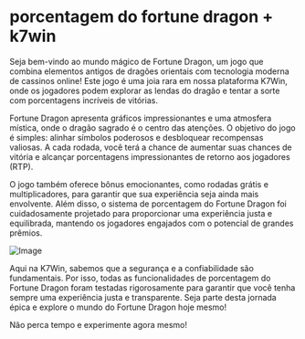 # porcentagem do fortune dragon + k7win

Seja bem-vindo ao mundo mágico de Fortune Dragon, um jogo que combina elementos antigos de dragões orientais com tecnologia moderna de cassinos online! Este jogo é uma joia rara em nossa plataforma K7Win, onde os jogadores podem explorar as lendas do dragão e tentar a sorte com porcentagens incríveis de vitórias.

Fortune Dragon apresenta gráficos impressionantes e uma atmosfera mística, onde o dragão sagrado é o centro das atenções. O objetivo do jogo é simples: alinhar símbolos poderosos e desbloquear recompensas valiosas. A cada rodada, você terá a chance de aumentar suas chances de vitória e alcançar porcentagens impressionantes de retorno aos jogadores (RTP).

O jogo também oferece bônus emocionantes, como rodadas grátis e multiplicadores, para garantir que sua experiência seja ainda mais envolvente. Além disso, o sistema de porcentagem do Fortune Dragon foi cuidadosamente projetado para proporcionar uma experiência justa e equilibrada, mantendo os jogadores engajados com o potencial de grandes prêmios.

![Image](https://github.com/user-attachments/assets/b9de9dee-b60e-46a0-9e49-3c6ca594ed6f)

Aqui na K7Win, sabemos que a segurança e a confiabilidade são fundamentais. Por isso, todas as funcionalidades de porcentagem do Fortune Dragon foram testadas rigorosamente para garantir que você tenha sempre uma experiência justa e transparente. Seja parte desta jornada épica e explore o mundo do Fortune Dragon hoje mesmo!

Não perca tempo e experimente agora mesmo!